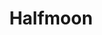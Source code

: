 ---
git: https://github.com/halfmoonui/halfmoon
logohandle: gethalfmoon
sort: halfmoon
title: Halfmoon
twitter: https://x.com/HalfmoonUi
website: https://www.gethalfmoon.com/
---